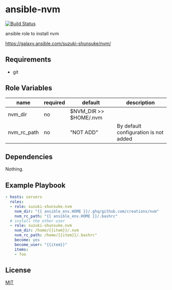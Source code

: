 # ansible-nvm

[![Build Status](https://travis-ci.org/suzuki-shunsuke/ansible-nvm.svg?branch=master)](https://travis-ci.org/suzuki-shunsuke/ansible-nvm)

ansible role to install nvm

https://galaxy.ansible.com/suzuki-shunsuke/nvm/

## Requirements

* git

## Role Variables

name | required | default | description
--- | --- | --- | ---
nvm_dir | no | $NVM_DIR >> $HOME/.nvm |
nvm_rc_path | no | "NOT ADD" | By default configuration is not added

## Dependencies

Nothing.

## Example Playbook

```yaml
- hosts: servers
  roles:
  - role: suzuki-shunsuke.nvm
    nvm_dir: "{{ ansible_env.HOME }}/.ghq/github.com/creationx/nvm"
    nvm_rc_path: "{{ ansible_env.HOME }}/.bashrc"
  # install the other user
  - role: suzuki-shunsuke.nvm
    nvm_dir: /home/{{item}}/.nvm
    nvm_rc_path: /home/{{item}}/.bashrc"
    become: yes
    become_user: "{{item}}"
    items:
    - foo
```

## License

[MIT](LICENSE)
